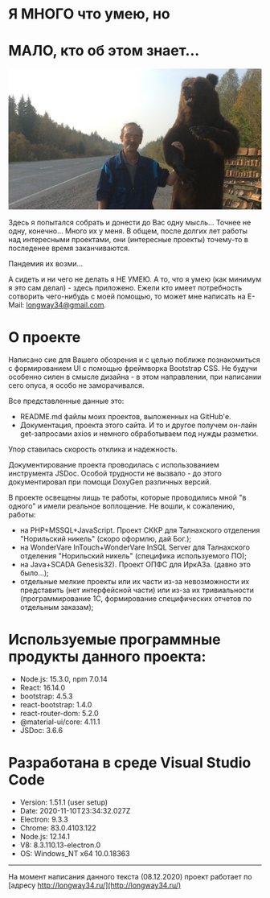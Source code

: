# Я МНОГО что умею, но  
# МАЛО, кто об этом знает...

![Это Я ;-)...](https://raw.githubusercontent.com/longway34/mysite/master/src/components/with_bear.JPG)

Здесь я попытался собрать и донести до Вас одну мысль... Точнее не одну, конечно... Много их у меня.
В общем, после долгих лет работы над интересными проектами, они (интересные проекты) точему-то в последенее время заканчиваются.

Пандемия их возми...

А сидеть и ни чего не делать я НЕ УМЕЮ.
А то, что я умею (как минимум я это сам делал) - здесь приложено. 
Ежели кто имеет потребность сотворить чего-нибудь с моей помощью, то может мне написать на E-Mail: longway34@gmail.com.

# О проекте

Написано сие для Вашего обозрения и с целью поближе познакомиться с формированием UI с помощью фреймворка Bootstrap CSS.
Не будучи особенно силен в смысле дизайна - в этом направлении, при написании сего опуса, я особо не заморачивался. 

Все представленные данные это:
* README.md файлы моих проектов, выложенных на GitHub'е.
* Документация, проекта этого сайта.
И то и другое получем он-лайн get-запросами axios и немного обработываем под нужды разметки.

Упор ставилась скорость отклика и надежность.

Документирование проекта проводилась с использованием инструмента JSDoc. Особой трудности не вызвало - до этого документировал при помощи DoxyGen различных версий.

В проекте освещены лищь те работы, которые проводились мной "в одного" и имели реальное воплощение.
Не вошли, к сожалению, работы:
* на PHP+MSSQL+JavaScript. Проект СККР для Талнахского отделения "Норильский никель" (скоро оформлю, дай Бог.);
* на WonderVare InTouch+WonderVare InSQL Server для Талнахского отделения "Норильский никель" (специфика используемого ПО);
* на Java+SCADA Genesis32). Проект ОПФС для ИркАЗа. (давно это было...);
* отдельные мелкие проекты или их части из-за невозможности их представить (нет интерфейсной части) или из-за их тривиальности (программирование 1С, формирование специфических отчетов по отдельным заказам);

# Используемые программные продукты данного проекта:
* Node.js: 15.3.0, npm 7.0.14
* React: 16.14.0
* bootstrap: 4.5.3
* react-bootstrap: 1.4.0
* react-router-dom: 5.2.0
* @material-ui/core: 4.11.1
* JSDoc: 3.6.6

# Разработана в среде Visual Studio Code 
* Version: 1.51.1 (user setup)
* Date: 2020-11-10T23:34:32.027Z
* Electron: 9.3.3
* Chrome: 83.0.4103.122
* Node.js: 12.14.1
* V8: 8.3.110.13-electron.0
* OS: Windows_NT x64 10.0.18363

---

На момент написания данного текста (08.12.2020) проект работает по [адресу http://longway34.ru/](http://longway34.ru/)
